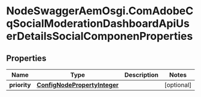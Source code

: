 # NodeSwaggerAemOsgi.ComAdobeCqSocialModerationDashboardApiUserDetailsSocialComponenProperties

## Properties
Name | Type | Description | Notes
------------ | ------------- | ------------- | -------------
**priority** | [**ConfigNodePropertyInteger**](ConfigNodePropertyInteger.md) |  | [optional] 


